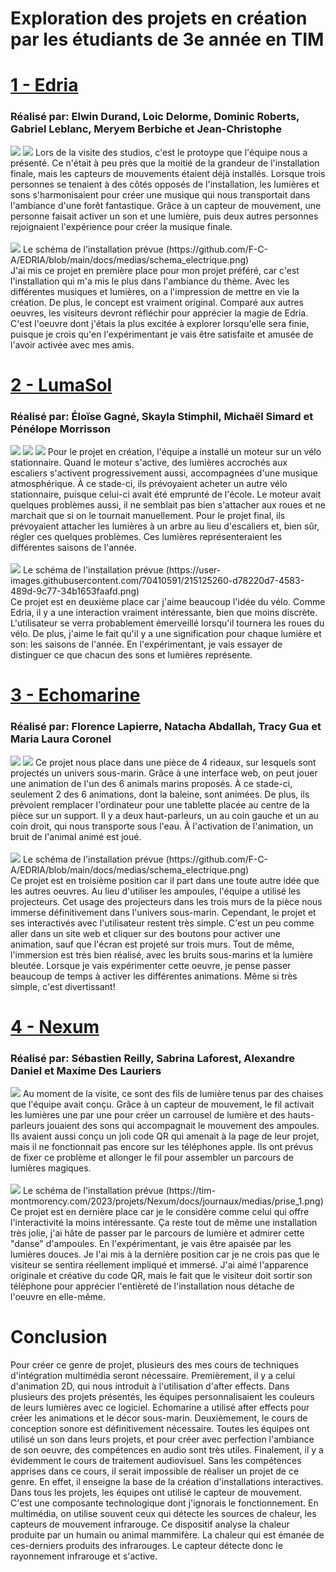 <h1>Exploration des projets en création par les étudiants de 3e année en TIM</h1>
<h1><a href="https://tim-montmorency.com/2023/projets/EDRIA/docs/web/index.html">1 - Edria</a></h1>
<h3>Réalisé par: Elwin Durand, Loic Delorme, Dominic Roberts, Gabriel Leblanc, Meryem Berbiche et Jean-Christophe</h3>
<img src="medias/edria_demo.jpg">
<img src="medias/edria_demo_materiel.jpg">
Lors de la visite des studios, c'est le protoype que l'équipe nous a présenté. Ce n'était à peu près que la moitié de la grandeur de l'installation finale, mais les capteurs de mouvements étaient déjà installés. Lorsque trois personnes se tenaient à des côtés opposés de l'installation, les lumières et sons s'harmonisaient pour créer une musique qui nous transportait dans l'ambiance d'une forêt fantastique. Grâce à un capteur de mouvement, une personne faisait activer un son et une lumière, puis deux autres personnes rejoignaient l'expérience pour créer la musique finale.
<br/><br/>
<img src="medias/edria_schema.png">
Le schéma de l'installation prévue (https://github.com/F-C-A/EDRIA/blob/main/docs/medias/schema_electrique.png)<br />
J'ai mis ce projet en première place pour mon projet préféré, car c'est l'installation qui m'a mis le plus dans l'ambiance du thème. Avec les différentes musiques et lumières, on a l'impression de mettre en vie la création. De plus, le concept est vraiment original. Comparé aux autres oeuvres, les visiteurs devront réfléchir pour apprécier la magie de Edria. C'est l'oeuvre dont j'étais la plus excitée à explorer lorsqu'elle sera finie, puisque je crois qu'en l'expérimentant je vais être satisfaite et amusée de l'avoir activée avec mes amis.
<h1><a href="https://tim-montmorency.com/2023/projets/LumaSol/docs/web/index.html">2 - LumaSol</a></h1>
<h3>Réalisé par: Éloïse Gagné, Skayla Stimphil, Michaël Simard et Pénélope Morrisson</h3>
<img src="medias/lumasol_demo_lumieres.jpg">
<img src="medias/lumasol_demo_velo.jpg">
<img src="medias/lumasol_demo_moteur.jpg">
Pour le projet en création, l'équipe a installé un moteur sur un vélo stationnaire. Quand le moteur s'active, des lumières accrochés aux escaliers s'activent progressivement aussi, accompagnées d'une musique atmosphérique. À ce stade-ci, ils prévoyaient acheter un autre vélo stationnaire, puisque celui-ci avait été emprunté de l'école. Le moteur avait quelques problèmes aussi, il ne semblait pas bien s'attacher aux roues et ne marchait que si on le tournait manuellement. Pour le projet final, ils prévoyaient attacher les lumières à un arbre au lieu d'escaliers et, bien sûr, régler ces quelques problèmes. Ces lumières représenteraient les différentes saisons de l'année.
<br/><br/>
<img src="medias/lumasol_schema.png">
Le schéma de l'installation prévue (https://user-images.githubusercontent.com/70410591/215125260-d78220d7-4583-489d-9c77-34b1653faafd.png)<br />
Ce projet est en deuxième place car j'aime beaucoup l'idée du vélo. Comme Edria, il y a une interaction vraiment intéressante, bien que moins discrète. L'utilisateur se verra probablement émerveillé lorsqu'il tournera les roues du vélo. De plus, j'aime le fait qu'il y a une signification pour chaque lumière et son: les saisons de l'année. En l'expérimentant, je vais essayer de distinguer ce que chacun des sons et lumières représente.
<h1><a href="https://tim-montmorency.com/2023/projets/Echomarine/docs/web/index.html">3 - Echomarine</a></h1>
<h3>Réalisé par: Florence Lapierre, Natacha Abdallah, Tracy Gua et Maria Laura Coronel</h3>
<img src="medias/echomarine_demo.png">
<img src="medias/echomarine_ordinateur.png">
Ce projet nous place dans une pièce de 4 rideaux, sur lesquels sont projectés un univers sous-marin. Grâce à une interface web, on peut jouer une animation de l'un des 6 animals marins proposés. À ce stade-ci, seulement 2 des 6 animations, dont la baleine, sont animées. De plus, ils prévoient remplacer l'ordinateur pour une tablette placée au centre de la pièce sur un support. Il y a deux haut-parleurs, un au coin gauche et un au coin droit, qui nous transporte sous l'eau. À l'activation de l'animation, un bruit de l'animal animé est joué.
<br/><br/>
<img src="medias/echomarine_schema.png">
Le schéma de l'installation prévue (https://github.com/F-C-A/EDRIA/blob/main/docs/medias/schema_electrique.png)<br />
Ce projet est en troisième position car il part dans une toute autre idée que les autres oeuvres. Au lieu d'utiliser les ampoules, l'équipe a utilisé les projecteurs. Cet usage des projecteurs dans les trois murs de la pièce nous immerse définitivement dans l'univers sous-marin. Cependant, le projet et ses interactivés avec l'utilisateur restent très simple. C'est un peu comme aller dans un site web et cliquer sur des boutons pour activer une animation, sauf que l'écran est projeté sur trois murs. Tout de même, l'immersion est très bien réalisé, avec les bruits sous-marins et la lumière bleutée. Lorsque je vais expérimenter cette oeuvre, je pense passer beaucoup de temps à activer les différentes animations. Même si très simple, c'est divertissant!
<h1><a href="https://tim-montmorency.com/2023/projets/Nexum/docs/web/index.html">4 - Nexum</a></h1>
<h3>Réalisé par: Sébastien Reilly, Sabrina Laforest, Alexandre Daniel et Maxime Des Lauriers</h3>
<img src="medias/nexum_demo_lumieres.jpg">
Au moment de la visite, ce sont des fils de lumière tenus par des chaises que l'équipe avait conçu. Grâce à un capteur de mouvement, le fil activait les lumières une par une pour créer un carrousel de lumière et des hauts-parleurs jouaient des sons qui accompagnait le mouvement des ampoules. Ils avaient aussi conçu un joli code QR qui amenait à la page de leur projet, mais il ne fonctionnait pas encore sur les téléphones apple. Ils ont prévus de fixer ce problème et allonger le fil pour assembler un parcours de lumières magiques.
<br/><br/>
<img src="medias/nexum_schema.png">
Le schéma de l'installation prévue (https://tim-montmorency.com/2023/projets/Nexum/docs/journaux/medias/prise_1.png)<br />
Ce projet est en dernière place car je le considère comme celui qui offre l'interactivité la moins intéressante. Ça reste tout de même une installation très jolie, j'ai hâte de passer par le parcours de lumière et admirer cette "danse" d'ampoules. En l'expérimentant, je vais être apaisée par les lumières douces. Je l'ai mis à la dernière position car je ne crois pas que le visiteur se sentira réellement impliqué et immersé. J'ai aimé l'apparence originale et créative du code QR, mais le fait que le visiteur doit sortir son téléphone pour apprécier l'entièreté de l'installation nous détache de l'oeuvre en elle-même.
<h1>Conclusion</h1>
Pour créer ce genre de projet, plusieurs des mes cours de techniques d'intégration multimédia seront nécessaire. Premièrement, il y a celui d'animation 2D, qui nous introduit à l'utilisation d'after effects. Dans plusieurs des projets présentés, les équipes personnalisaient les couleurs de leurs lumières avec ce logiciel. Echomarine a utilisé after effects pour créer les animations et le décor sous-marin. Deuxièmement, le cours de conception sonore est définitivement nécessaire. Toutes les équipes ont utilisé un son dans leurs projets, et pour créer avec perfection l'ambiance de son oeuvre, des compétences en audio sont très utiles. Finalement, il y a évidemment le cours de traitement audiovisuel. Sans les compétences apprises dans ce cours, il serait impossible de réaliser un projet de ce genre. En effet, il enseigne la base de la création d'installations interactives.
<br />
Dans tous les projets, les équipes ont utilisé le capteur de mouvement. C'est une composante technologique dont j'ignorais le fonctionnement. En multimédia, on utilise souvent ceux qui détecte les sources de chaleur, les capteurs de mouvement infrarouge. Ce dispositif analyse la chaleur produite par un humain ou animal mammifère. La chaleur qui est émanée de ces-derniers produits des infrarouges. Le capteur détecte donc le rayonnement infrarouge et s'active.
